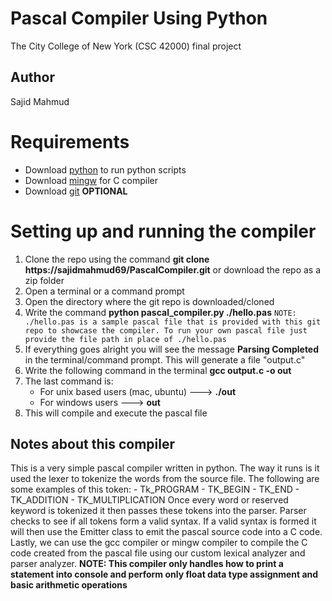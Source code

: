 # Pascal Compiler Using Python
The City College of New York (CSC 42000) final project

## Author
Sajid Mahmud

# Requirements
- Download [python](https://www.python.org/downloads/) to run python scripts
- Download [mingw](https://www.mingw-w64.org/) for C compiler
- Download [git](https://git-scm.com/downloads) **OPTIONAL**

# Setting up and running the compiler
1. Clone the repo using the command **git clone https://sajidmahmud69/PascalCompiler.git** or download the repo as a zip folder
2. Open a terminal or a command prompt
3. Open the directory where the git repo is downloaded/cloned
4. Write the command **python pascal_compiler.py ./hello.pas** `NOTE: ./hello.pas is a sample pascal file that is provided with this git repo to showcase the compiler. To run your own pascal file just provide the file path in place of ./hello.pas`
5. If everything goes alright you will see the message **Parsing Completed** in the terminal/command prompt. This will generate a file "output.c"
6. Write the following command in the terminal **gcc output.c -o out**
7. The last command is:
    - For unix based users (mac, ubuntu) ---> **./out**
    - For windows users  ---> **out**
8. This will compile and execute the pascal file

## Notes about this compiler
This is a very simple pascal compiler written in python. The way it runs is it used the lexer to tokenize the words from the source file. The following are some examples of this token:
    - Tk_PROGRAM
    - TK_BEGIN
    - TK_END
    - TK_ADDITION
    - TK_MULTIPLICATION
Once every word or reserved keyword is tokenized it then passes these tokens into the parser. Parser checks to see if all tokens form a valid syntax. If a valid syntax is formed it will then use the Emitter class to emit the pascal source code into a C code. Lastly, we can use the gcc compiler or mingw compiler to compile the C code created from the pascal file using our custom lexical analyzer and parser analyzer.
**NOTE: This compiler only handles how to print a statement into console and perform only float data type assignment and basic arithmetic operations**
